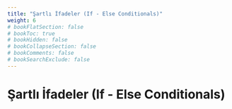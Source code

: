 ```yaml
---
title: "Şartlı İfadeler (If - Else Conditionals)"
weight: 6
# bookFlatSection: false
# bookToc: true
# bookHidden: false
# bookCollapseSection: false
# bookComments: false
# bookSearchExclude: false
---
```


# Şartlı İfadeler (If - Else Conditionals)

